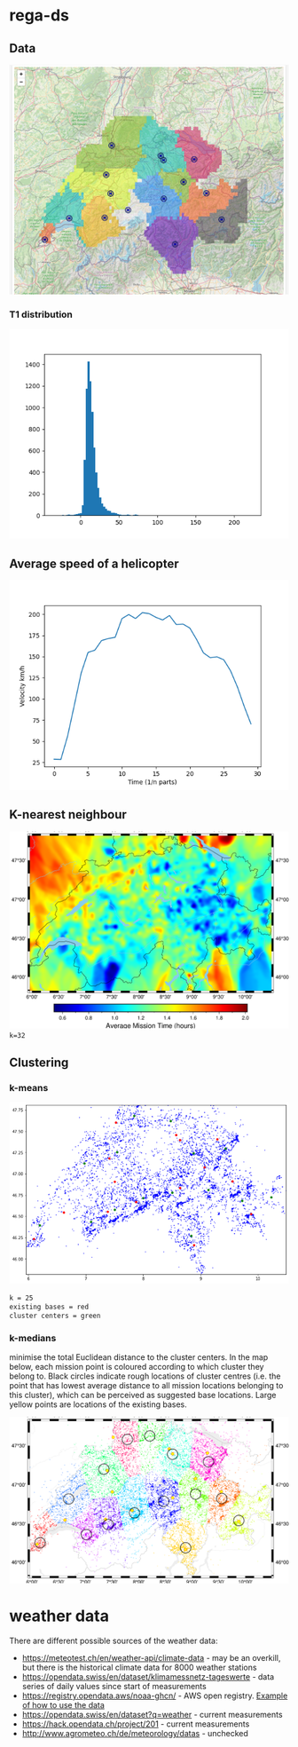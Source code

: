 # rega-ds

## Data 

![mission-map](./images/mission-area-map.png)

### T1 distribution

![T1 distribution](./images/t1-distribution.png)

## Average speed of a helicopter

![speed profile](./images/speed-profile.png)

## K-nearest neighbour

![average mission time](./images/mission-time-distribution.png)
`k=32`

## Clustering

### k-means

![k-means-clustering](./images/k-means-clustering.png)

```
k = 25
existing bases = red
cluster centers = green
```
### k-medians

minimise the total Euclidean distance to the cluster centers.
In the map below, each mission point is coloured according to which cluster they belong to. Black circles indicate rough locations of cluster centres (i.e. the point that has lowest average distance to all mission locations belonging to this cluster), which can be perceived as suggested base locations. Large yellow points are locations of the existing bases.

![k-medians-clustering](./images/k-medians-clustering.png)

# weather data

There are different possible sources of the weather data:

- https://meteotest.ch/en/weather-api/climate-data - may be an overkill, but there is the historical climate data for 8000 weather stations
- https://opendata.swiss/en/dataset/klimamessnetz-tageswerte - data series of daily values since start of measurements
- https://registry.opendata.aws/noaa-ghcn/ - AWS open registry. [Example of how to use the data](https://aws.amazon.com/blogs/industries/calculating-growing-degree-days-using-aws-registry-of-open-data/)
- https://opendata.swiss/en/dataset?q=weather - current measurements
- https://hack.opendata.ch/project/201 - current measurements
- http://www.agrometeo.ch/de/meteorology/datas - unchecked


